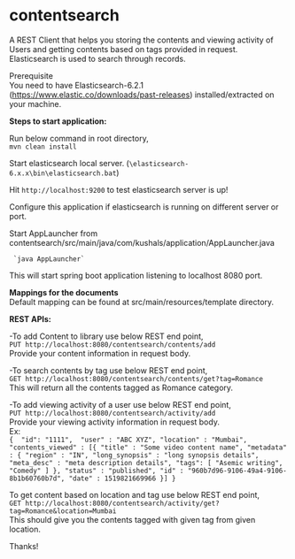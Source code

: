 # contentsearch

A REST Client that helps you storing the contents and viewing activity of Users and getting contents based on tags provided in request.
Elasticsearch is used to search through records.</br>


Prerequisite </br>
  You need to have Elasticsearch-6.2.1 (https://www.elastic.co/downloads/past-releases) installed/extracted on your machine. </br>
   
<b>Steps to start application:</b> </br>

Run below command in root directory, </br>
	  `mvn clean install` </br>
  
Start elasticsearch local server. (`\elasticsearch-6.x.x\bin\elasticsearch.bat`) </br>

Hit `http://localhost:9200`  to test elasticsearch server is up! </br>

Configure this application if elasticsearch is running on different server or port. </br>

Start AppLauncher from contentsearch/src/main/java/com/kushals/application/AppLauncher.java </br>

 	 `java AppLauncher`
  
  This will start spring boot application listening to localhost 8080 port. </br>
  
  <b>Mappings for the documents </b> </br>
  Default mapping can be found at src/main/resources/template directory. </br>
  
  
  
 <b> REST APIs:</b> </br>
  
  -To add Content to library use below REST end point, </br>
  `PUT http://localhost:8080/contentsearch/contents/add` </br>
  Provide your content information in request body. </br>
  
  -To search contents by tag use below REST end point, </br>
  `GET http://localhost:8080/contentsearch/contents/get?tag=Romance` </br>
  This will return all the contents tagged as Romance category. </br>
  
  -To add viewing activity of a user use below REST end point, </br>
  `PUT http://localhost:8080/contentsearch/activity/add` </br>
  Provide your viewing activity information in request body. </br>
  Ex: </br>
	`{ 
	"id": "1111", 
    "user" : "ABC XYZ",
	"location" : "Mumbai",
    "contents_viewed" : [{
    "title" : "Some video content name",
    "metadata" : {
      "region" : "IN",
      "long_synopsis" : "long synopsis details",
      "meta_desc" : "meta description details",
      "tags": [
		  "Asemic writing",
		  "Comedy"
		]
    },
    "status" : "published",
    "id" : "960b7d96-9106-49a4-9106-8b1b60760b7d",
    "date" : 1519821669966
  }]
}`
  </br>
  
  
  To get content based on location and tag use below REST end point, </br>
  `GET http://localhost:8080/contentsearch/activity/get?tag=Romance&location=Mumbai` </br>
  This should give you the contents tagged with given tag from given location. </br>
   
  
  Thanks!
